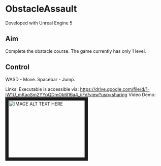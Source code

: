 # ObstacleAssault

Developed with Unreal Engine 5

## Aim
Complete the obstacle course.
The game currently has only 1 level.


## Control
WASD - Move.
Spacebar - Jump.


Links:
Executable is accessible via: 
https://drive.google.com/file/d/1-jW1U_mKaoSm2YYpQDmOk6l16a4_iiFd/view?usp=sharing
Video Demo: 
<a href="http://www.youtube.com/watch?feature=player_embedded&v=o5gLnpqWTP0" target="_blank"><img src="http://img.youtube.com/vi/o5gLnpqWTP0/0.jpg" 
alt="IMAGE ALT TEXT HERE" width="240" height="180" border="10" /></a>
